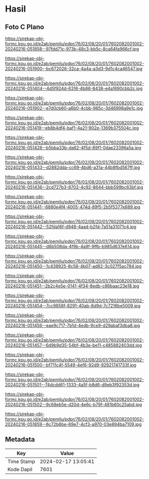 # Hasil

## Foto C Plano

https://sirekap-obj-formc.kpu.go.id/e2ab/pemilu/pdpr/76/02/08/20/01/7602082001002-20240216-051858--97fdd71c-973b-48c3-bb5c-8ca64fa966cf.jpg

https://sirekap-obj-formc.kpu.go.id/e2ab/pemilu/pdpr/76/02/08/20/01/7602082001002-20240216-051900--bc672026-32ca-4a4a-a3d3-9d1c4ca46547.jpg

https://sirekap-obj-formc.kpu.go.id/e2ab/pemilu/pdpr/76/02/08/20/01/7602082001002-20240216-051404--4d5f924d-6316-4b86-8438-e4a1690cbb2c.jpg

https://sirekap-obj-formc.kpu.go.id/e2ab/pemilu/pdpr/76/02/08/20/01/7602082001002-20240216-051902--e7d0cb60-a6b0-4cbb-965c-3d46998a9e1c.jpg

https://sirekap-obj-formc.kpu.go.id/e2ab/pemilu/pdpr/76/02/08/20/01/7602082001002-20240216-051419--eb8b4df4-baf1-4a21-902e-1369b375504c.jpg

https://sirekap-obj-formc.kpu.go.id/e2ab/pemilu/pdpr/76/02/08/20/01/7602082001002-20240216-051428--b5bba33b-da62-4f5d-89f1-0dae23396a5a.jpg

https://sirekap-obj-formc.kpu.go.id/e2ab/pemilu/pdpr/76/02/08/20/01/7602082001002-20240216-051433--d2882dda-cc69-4bd6-a31a-44b8fbd567ff.jpg

https://sirekap-obj-formc.kpu.go.id/e2ab/pemilu/pdpr/76/02/08/20/01/7602082001002-20240216-051436--2cd727b3-8702-4c92-8644-bbb599bc63bf.jpg

https://sirekap-obj-formc.kpu.go.id/e2ab/pemilu/pdpr/76/02/08/20/01/7602082001002-20240216-051441--6880e4f4-4005-474d-89f5-2b5f5377e889.jpg

https://sirekap-obj-formc.kpu.go.id/e2ab/pemilu/pdpr/76/02/08/20/01/7602082001002-20240216-051442--52fda16f-d948-4aad-b2fd-7a51a31071c4.jpg

https://sirekap-obj-formc.kpu.go.id/e2ab/pemilu/pdpr/76/02/08/20/01/7602082001002-20240216-051445--d8b508da-4f9b-4a9f-9ffb-b985d637e614.jpg

https://sirekap-obj-formc.kpu.go.id/e2ab/pemilu/pdpr/76/02/08/20/01/7602082001002-20240216-051450--1c438925-8c58-4b07-ad82-3c027f5ac784.jpg

https://sirekap-obj-formc.kpu.go.id/e2ab/pemilu/pdpr/76/02/08/20/01/7602082001002-20240216-051451--2b2c4e5e-0141-4f34-8edb-c86baac23e18.jpg

https://sirekap-obj-formc.kpu.go.id/e2ab/pemilu/pdpr/76/02/08/20/01/7602082001002-20240216-051454--7cc9858f-8291-40ab-8d9d-7c7216be5009.jpg

https://sirekap-obj-formc.kpu.go.id/e2ab/pemilu/pdpr/76/02/08/20/01/7602082001002-20240216-051456--eae9c717-7b1d-4edb-9ce9-d29abaf3dba8.jpg

https://sirekap-obj-formc.kpu.go.id/e2ab/pemilu/pdpr/76/02/08/20/01/7602082001002-20240216-051457--6d9b9d35-54bf-4b3e-be11-c485882403dd.jpg

https://sirekap-obj-formc.kpu.go.id/e2ab/pemilu/pdpr/76/02/08/20/01/7602082001002-20240216-051500--bf711c4f-5549-4ef6-92d9-92921741733f.jpg

https://sirekap-obj-formc.kpu.go.id/e2ab/pemilu/pdpr/76/02/08/20/01/7602082001002-20240216-051501--74dcdd61-1333-4a5f-b8d6-d9eb3f92353d.jpg

https://sirekap-obj-formc.kpu.go.id/e2ab/pemilu/pdpr/76/02/08/20/01/7602082001002-20240216-051502--9c68eb5e-d20d-4e6c-b79f-481b60c25abd.jpg

https://sirekap-obj-formc.kpu.go.id/e2ab/pemilu/pdpr/76/02/08/20/01/7602082001002-20240216-051859--6c72b6be-69e7-4cf3-a970-03e894ba7109.jpg


## Metadata

| Key        | Value               |
| ---------- | ------------------- |
| Time Stamp | 2024-02-17 13:05:41 |
| Kode Dapil | 7601                |



